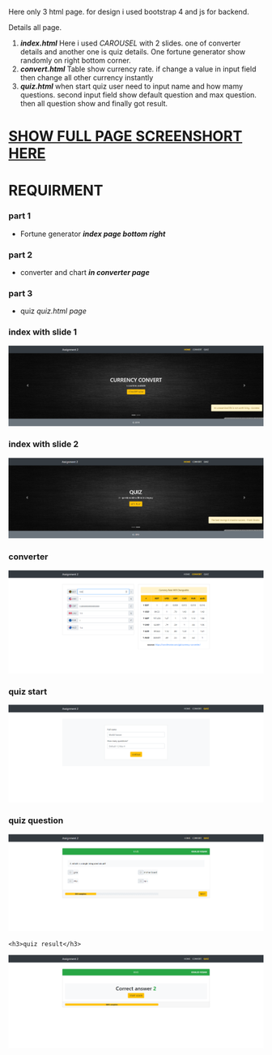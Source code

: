 <p>
  Here only 3 html page. for design i used bootstrap 4 and js for backend. 
  
  Details all page.
  <ol>
    <li>
      <em><b>index.html</b></em>
      Here i used <em>CAROUSEL</em> with 2 slides. one of converter details and another one is quiz details. One fortune generator show randomly on right bottom corner.
  </li>
  <li>
      <em><b>convert.html</b></em>
      Table show currency rate. if change a value in input field then change all other currency instantly
  </li>
  <li>
      <em><b>quiz.html</b></em>
      when start quiz user need to input name and how mamy questions. second input field show default question and max question. then all question show and finally got result.
  </li>
  </ol>
</p>
<a href="#ss"><h1>SHOW FULL PAGE SCREENSHORT HERE</H1></a>

<h1>REQUIRMENT</h1>

<h3>part 1</h3>
<ul>
  <li>
    Fortune generator <em><b>index page bottom right</b></em>
  </li>
</ul>

<h3>part 2</h3>
<ul>
  <li>
    converter and chart <em><b>in converter page</b></em>
  </li>
</ul>

<h3>part 3</h3>
<ul>
  <li>
    quiz <em>quiz.html page<b></b></em>
  </li>
</ul>


  <h3 id="ss">index with slide 1</h3>
  <img  src="https://raw.githubusercontent.com/khalid1612/web-engineering/master/assignment2/screenshot/index-slide1.PNG">
  
  <h3>index with slide 2</h3>
  <img  src="https://raw.githubusercontent.com/khalid1612/web-engineering/master/assignment2/screenshot/index-slide2.PNG">
  
  <h3>converter</h3>
  <img  src="https://raw.githubusercontent.com/khalid1612/web-engineering/master/assignment2/screenshot/converter.PNG">
  
  <h3>quiz start</h3>
  <img  src="https://raw.githubusercontent.com/khalid1612/web-engineering/master/assignment2/screenshot/quiz-home.PNG">
  
  <h3>quiz question</h3>
  <img  src="https://raw.githubusercontent.com/khalid1612/web-engineering/master/assignment2/screenshot/quiz-question.PNG">
  
    <h3>quiz result</h3>
  <img  src="https://raw.githubusercontent.com/khalid1612/web-engineering/master/assignment2/screenshot/quiz-result.PNG">
